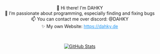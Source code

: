<p align="center">👋 Hi there! I'm DAHKY <br> 
  👀 I’m passionate about programming, especially finding and fixing bugs <br> 
  📫 You can contact me over discord: @DAHKY <br> 
  ✨ My own Website: <a href="https://dahky.de" style="color: #2196F3;">https://dahky.de</a>
</p>

<br>

<p align="center">  
  <a href="https://github.com/DAHKY">
    <img alt="GitHub Stats" src="https://github-readme-streak-stats.herokuapp.com?user=DAHKY&theme=transparent&hide_border=true&border_radius=0"/>
  </a>
</p>
